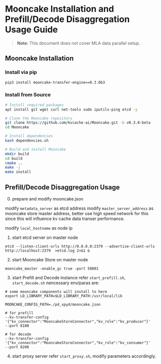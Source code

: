 # Mooncake Installation and Prefill/Decode Disaggregation Usage Guide
> **Note**: This document does not cover MLA data parallel setup.

## Mooncake Installation

### Install via pip
```bash
pip3 install mooncake-transfer-engine==0.3.0b3
```

### Install from Source
```bash
# Install required packages
apt install git wget curl net-tools sudo iputils-ping etcd -y

# Clone the Mooncake repository
git clone https://github.com/kvcache-ai/Mooncake.git -b v0.3.0-beta
cd Mooncake

# Install dependencies
bash dependencies.sh

# Build and install Mooncake
mkdir build
cd build
cmake ..
make -j
make install
```

## Prefill/Decode Disaggregation Usage

0. prepare and modify mooncake.json

modify `metadata_server` as etcd address
modify `master_server_address` as mooncake store master address, better use high speed network for this since this will influence kv cache data transer performance.

modify `local_hostname` as node ip

1. start etcd server on master node
```
etcd --listen-client-urls http://0.0.0.0:2379 --advertise-client-urls http://localhost:2379  >etcd.log 2>&1 &
```

2. start Mooncake Store on master node
```
mooncake_master -enable_gc true -port 50001
```

3. start Prefill and Decode instance
refer `start_prefill.sh`, `start_decode.sh`
nencessary env/paras are:
```
# some mooncake components will install to here
export LD_LIBRARY_PATH=$LD_LIBRARY_PATH:/usr/local/lib

MOONCAKE_CONFIG_PATH=./pd_xpyd/mooncake.json

# for prefill
--kv-transfer-config '{"kv_connector":"MooncakeStoreConnector","kv_role":"kv_producer"}' 
--port 8100

# for decode
--kv-transfer-config '{"kv_connector":"MooncakeStoreConnector","kv_role":"kv_consumer"}'
--port 8200
```

4. start proxy server
refer `start_proxy.sh`, modify parameters accordingly.
